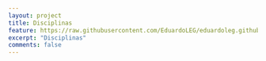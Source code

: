 ```yaml
---
layout: project
title: Disciplinas
feature: https://raw.githubusercontent.com/EduardoLEG/eduardoleg.github.io/master/assets/img/disciplina3.png
excerpt: "Disciplinas"
comments: false
---
```


